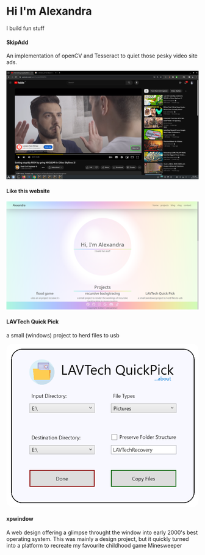<h1>Hi I'm Alexandra</h1>
<p>I build fun stuff</p>
<h4>SkipAdd</h4>
<p>An implementation of openCV and Tesseract to quiet those pesky video site ads. </p> 
<a href="https://github.com/LeannAlexandra/skipAd" target="_blank"><img class="project-preview" src="https://github.com/LeannAlexandra/skipAd/raw/main/images/proof2.png" alt="skip This Add Now"></a>

 <div class="col-12 col-md-4">
 <h4>Like this website</h4>
 <a href="https://leannalexandra.github.io/" target="_blank"><img class="project-preview" src="https://github.com/LeannAlexandra/leannalexandra.github.io/blob/main/Screenshot_20240122_104648.png" alt="my web page"></a>
</div>
 <div class="col-12 col-md-4">
        <h4>LAVTech Quick Pick</h4>
        <p>a small (windows) project to herd files to usb</p>
        <div class="    ">
          <a href="https://leannalexandra.github.io/LAVtechQuickRecover/"><img style="border-radius:15px;" class="project-preview" src="https://github.com/LeannAlexandra/LAVtechQuickRecover/blob/master/src-web/mainwindow2depc.png" alt=""></a>
        </div>
 </div>
  <div class="col-12 col-md-4">
    <h4>xpwindow</h4> <p>A web design offering a glimpse throught the window into early 2000's best operating system. This was mainly a design project, but it quickly turned into a platform to recreate my favourite childhood game Minesweeper</p>
    <div class="">
      <a href="https://leannalexandra.github.io/xpwindow/" target="_blank"><img class="project-preview" src="https://leannalexandra.github.io/localtechgirl/xpwindow.png" alt=""></a>
    </div>
  </div>
<!--   <div class="col-12 col-md-4">
    <h4>Power Manager Augmentation</h4> <p>A small C file that monitors inactivity when a laptop is shut. </p>
    <div class="">
      <a href="https://leannalexandra.github.io/xpwindow/" target="_blank"><img class="project-preview" src="https://leannalexandra.github.io/localtechgirl/xpwindow.png" alt=""></a>
    </div>
  </div> -->


        

</div>

<!---
LeannAlexandra/LeannAlexandra is a ✨ special ✨ repository because its `README.md` (this file) appears on your GitHub profile.
You can click the Preview link to take a look at your changes.
--->
